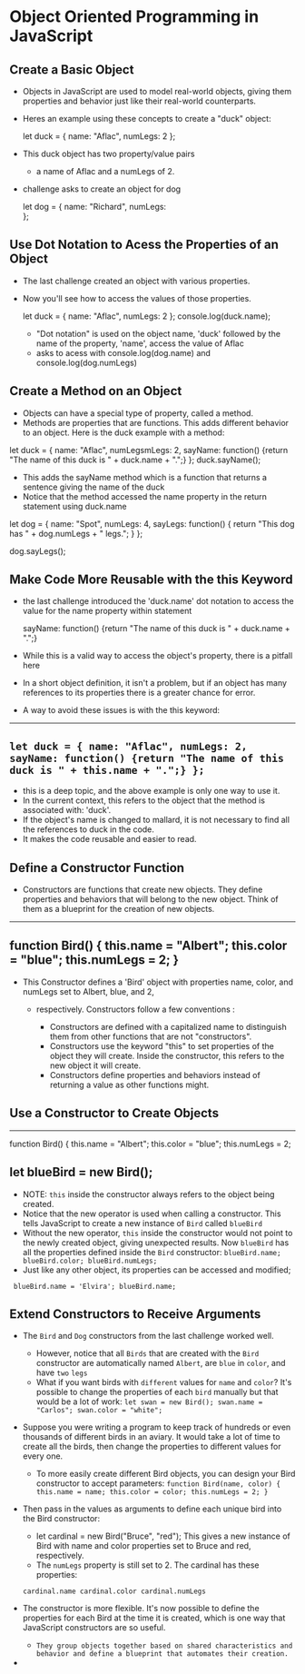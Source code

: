 # Object Oriented Programming in JavaScript


## Create a Basic Object

- Objects in JavaScript are used to model real-world objects, giving them properties and behavior just like their real-world counterparts.
- Heres an example using these concepts to create a "duck" object:
    
  let duck = {
    name: "Aflac",
    numLegs: 2
  };

- This duck object has two property/value pairs
  - a name of Aflac and a numLegs of 2.

- challenge asks to create an object for dog

  let dog = {
    name: "Richard",
    numLegs:                                                                                                                                                                                                                                                                                                                                                                                                                                                                                                                                                                                                                                                                                                                                                                                                                                                                                                                                                                                                                                                                                                                                                                                                                                                                                                                                                                                                                                                                                                                                                                                                                                                                                                                                                                                                                                                                    
  };

## Use Dot Notation to Acess the Properties of an Object

- The last challenge created an object with various properties. 
- Now you'll see how to access the values of those properties. 

  let duck = {
    name: "Aflac",
    numLegs: 2
  };
  console.log(duck.name);

  - "Dot notation" is used on the object name, 'duck' followed by the name of the property, 'name', 
  access the value of Aflac
  - asks to acess with console.log(dog.name) and console.log(dog.numLegs)

## Create a Method on an Object

  - Objects can have a special type of property, called a method.
  - Methods are properties that are functions. This adds different behavior to an object. Here is the duck example with a method:
  
  let duck = {
    name: "Aflac",
    numLegsmLegs: 2,
    sayName: function() {return "The name of this duck is " + duck.name + ".";}
  };
  duck.sayName();

  - This adds the sayName method which is a function that returns a sentence giving the name of the duck 
  - Notice that the method accessed the name property in the return statement using duck.name
  
  let dog = {
    name: "Spot",
    numLegs: 4,
    sayLegs: function() {
  return "This dog has " + dog.numLegs + " legs.";
  }
  };

  dog.sayLegs();

## Make Code More Reusable with the this Keyword

  - the last challenge introduced the 'duck.name' dot notation to access the value for the name property within statement 
    
    sayName: function() {return "The name of this duck is " + duck.name + ".";}
    
  - While this is a valid way to access the object's property, there is a pitfall here
  - In a short object definition, it isn't a problem, but if an object has many references to its properties there is a greater chance for error.
  - A way to avoid these issues is with the this keyword:

---------------------------------------------------------------------------------------------------------------------------------------------------
 `let duck = {
    name: "Aflac",
    numLegs: 2,
    sayName: function() {return "The name of this duck is " + this.name + ".";}
  };`
--------------------------------------------------------------------------------------------------------------------------------------------------
  - this is a deep topic, and the above example is only one way to use it. 
  - In the current context, this refers to the object that the method is associated with: 'duck'.
  - If the object's name is changed to mallard, it is not necessary to find all the references to duck in the code. 
  - It makes the code reusable and easier to read.

## Define a Constructor Function

  - Constructors are functions that create new objects. They define properties and behaviors that will belong to the new object. Think of them as a blueprint for the creation of new objects.
  
---------------------------------------------------------------------------------------------------------------------------------------------------- 
  function Bird() {
    this.name = "Albert";
    this.color = "blue";
    this.numLegs = 2;
}
---------------------------------------------------------------------------------------------------------------------------------------------------
  - This Constructor defines a 'Bird' object with properties name, color, and numLegs set to Albert, blue, and 2,
    - respectively. Constructors follow a few conventions : 

      - Constructors are defined with a capitalized name to distinguish them from other functions that are not "constructors".
      - Constructors use the keyword "this" to set properties of the object they will create. Inside the constructor, this refers to the new object it will create.
      - Constructors define properties and behaviors instead of returning a value as other functions might.
  
## Use a Constructor to Create Objects
    
---------------------------------------------------------------------------------------------------------------------------------------------------
  function Bird() {
    this.name = "Albert";
    this.color  = "blue";
    this.numLegs = 2;
  
  let blueBird = new Bird();
------------------------------------------------------------------------------------------------------------------------------------------------------------
  - NOTE: `this` inside the constructor always refers to the object being created.
  - Notice that the new operator is used when calling a constructor. This tells JavaScript to create a new instance of `Bird` called `blueBird`
  - Without the new operator, `this` inside the constructor would not point to the newly created object, giving unexpected results. Now `blueBird` has all the properties defined inside the `Bird` constructor:
`
    blueBird.name;
    blueBird.color;
    blueBird.numLegs;
`
  - Just like any other object, its properties can be accessed and modified;

 ` 
    blueBird.name = 'Elvira';
    blueBird.name;
`
## Extend Constructors to Receive Arguments

  - The `Bird` and `Dog` constructors from the last challenge worked well. 
    - However, notice that all `Birds` that are created with the `Bird` constructor are automatically named `Albert`, are `blue` in `color`, and have `two` `legs` 
    - What if you want birds with `different` values for `name` and `color`? It's possible to change the properties of each `bird` manually but that would be a lot of work:
`
    let swan = new Bird();
    swan.name = "Carlos";
    swan.color = "white";
 ` 
  - Suppose you were writing a program to keep track of hundreds or even thousands of different birds in an aviary. It would take a lot of time to create all the birds, then change the properties to different values for every one.
    - To more easily create different Bird objects, you can design your Bird constructor to accept parameters: 
`
  function Bird(name, color) {
    this.name = name;
    this.color = color;
    this.numLegs = 2;
  }
`
  - Then pass in the values as arguments to define each unique bird into the Bird constructor: 
    - let cardinal = new Bird("Bruce", "red"); This gives a new instance of Bird with name and color properties set to Bruce and red, respectively. 
    - The `numLegs` property is still set to 2. The cardinal has these properties:

    `cardinal.name
    cardinal.color
    cardinal.numLegs`
 
  - The constructor is more flexible. It's now possible to define the properties for each Bird at the time it is created, which is one way that JavaScript constructors are so useful.
    - `They group objects together based on shared characteristics and behavior and define a blueprint that automates their creation.`
  
  - 







































